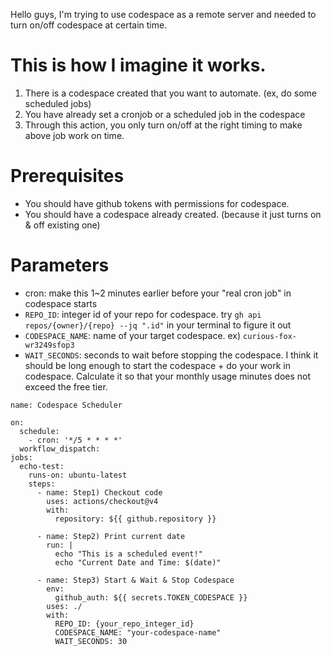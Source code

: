 Hello guys, I'm trying to use codespace as a remote server and needed to turn on/off codespace at certain time.

# This is how I imagine it works.
1. There is a codespace created that you want to automate. (ex, do some scheduled jobs)
2. You have already set a cronjob or a scheduled job in the codespace
3. Through this action, you only turn on/off at the right timing to make above job work on time.

# Prerequisites
- You should have github tokens with permissions for codespace.
- You should have a codespace already created. (because it just turns on & off existing one)

# Parameters
- cron: make this 1~2 minutes earlier before your "real cron job" in codespace starts
- `REPO_ID`: integer id of your repo for codespace. try `gh api repos/{owner}/{repo} --jq ".id"` in your terminal to figure it out
- `CODESPACE_NAME`: name of your target codespace. ex) `curious-fox-wr3249sfop3`
- `WAIT_SECONDS`: seconds to wait before stopping the codespace. I think it should be long enough to start the codespace + do your work in codespace. Calculate it so that your monthly usage minutes does not exceed the free tier.

```
name: Codespace Scheduler

on:
  schedule:
    - cron: '*/5 * * * *' 
  workflow_dispatch:
jobs:
  echo-test:
    runs-on: ubuntu-latest
    steps:
      - name: Step1) Checkout code
        uses: actions/checkout@v4
        with:
          repository: ${{ github.repository }}
        
      - name: Step2) Print current date
        run: |
          echo "This is a scheduled event!"
          echo "Current Date and Time: $(date)"
        
      - name: Step3) Start & Wait & Stop Codespace
        env:
          github_auth: ${{ secrets.TOKEN_CODESPACE }}
        uses: ./
        with:
          REPO_ID: {your_repo_integer_id}
          CODESPACE_NAME: "your-codespace-name"
          WAIT_SECONDS: 30
```
